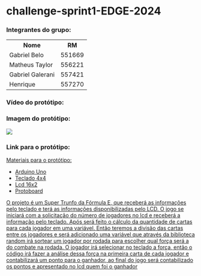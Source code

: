 # challenge-sprint1-EDGE-2024

<h3>Integrantes do grupo:</h3>
<table>
  <tr>
    <th> Nome </th>
    <th> RM </th>
  </tr>
  <tr>
    <td> Gabriel Belo </td>
    <td> 551669 </td>
  </tr>
  <tr>
    <td>Matheus Taylor</td>
    <td>556221</td>
  </tr>
  <tr>
    <td> Gabriel Galerani </td>
    <td> 557421 </td>
  </tr>
  <tr>
    <td>Henrique</td>
    <td>557270</td>
  </tr>
</table>

<h3>Vídeo do protótipo:</h3>

<h3>Imagem do protótipo:</h3>
<img src="https://github.com/gabriel-belo/challenge-sprint1-EDGE-2024/assets/126474319/448999cc-c228-49b1-8779-eb7f66934fd8">

<h3>Link para o protótipo:</h3>
<a href="https://www.tinkercad.com/things/g8UaBXyX86Q-challenge-sprint1-2024-edge")

<h3>Materiais para o protótipo:</h3>
<ul>
  <li>Arduino Uno</li>
  <li>Teclado 4x4</li>
  <li>Lcd 16x2</li>
  <li>Protoboard</li>
</ul>


O projeto é um Super Trunfo da Fórmula E, que receberá as informações pelo teclado e terá as informações disponibilizadas pelo LCD. O jogo se iniciará com a solicitação do número de jogadores no lcd e receberá a informação pelo teclado. Após será feito o cálculo da quantidade de cartas para cada jogador em uma variável. Então teremos a divisão das cartas entre os jogadores e será adicionado uma variável que através da biblioteca random irá sortear um jogador por rodada para escolher qual força será a do combate na rodada. O jogador irá selecionar no teclado a força, então o código irá fazer a análise dessa força na primeira carta de cada jogador e contabilizará um ponto para o ganhador, ao final do jogo será contabilizado os pontos e apresentado no lcd quem foi o ganhador
